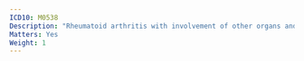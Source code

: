 ```yaml
---
ICD10: M0538
Description: "Rheumatoid arthritis with involvement of other organs and systems: Other"
Matters: Yes
Weight: 1
---
```

